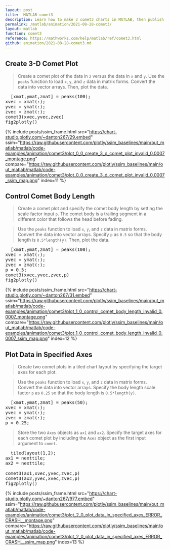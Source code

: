 ```yaml
---
layout: post
title:  MATLAB comet3
description: Learn how to make 3 comet3 charts in MATLAB, then publish them to the Web with Plotly.
permalink: /matlab/animation/2021-08-28-comet3/
layout: matlab
function: comet3
reference: https://mathworks.com/help/matlab/ref/comet3.html
github: animation/2021-08-28-comet3.md
---
```


## Create 3-D Comet Plot

> Create a comet plot of the data in `z` versus the data in `x` and `y`. Use the `peaks` function to load `x`, `y`, and `z` data in matrix forms. Convert the data into vector arrays. Then, plot the data.

<pre class="mcode">
  [xmat,ymat,zmat] = peaks(100); 
xvec = xmat(:);
yvec = ymat(:);
zvec = zmat(:);
comet3(xvec,yvec,zvec)
fig2plotly()
</pre>

{% include posts/ssim_frame.html 
  src="https://chart-studio.plotly.com/~danton267/29.embed" 
  ssim="https://raw.githubusercontent.com/plotly/ssim_baselines/main/out_matlab/matlab/code-examples/animation/comet3/plot_0_0_create_3_d_comet_plot_invalid_0.0007_montage.png" 
  compare="https://raw.githubusercontent.com/plotly/ssim_baselines/main/out_matlab/matlab/code-examples/animation/comet3/plot_0_0_create_3_d_comet_plot_invalid_0.0007_ssim_map.png" 
  index=11
%}



<!--------------------- EXAMPLE BREAK ------------------------->

## Control Comet Body Length

> Create a comet plot and specify the comet body length by setting the scale factor input `p`. The comet body is a trailing segment in a different color that follows the head before fading. 

> Use the `peaks` function to load `x`, `y`, and `z` data in matrix forms. Convert the data into vector arrays. Specify `p` as `0.5` so that the body length is `0.5*length(y)`. Then, plot the data.

<pre class="mcode">
  [xmat,ymat,zmat] = peaks(100); 
xvec = xmat(:);
yvec = ymat(:);
zvec = zmat(:);
p = 0.5;
comet3(xvec,yvec,zvec,p)
fig2plotly()
</pre>

{% include posts/ssim_frame.html 
  src="https://chart-studio.plotly.com/~danton267/31.embed" 
  ssim="https://raw.githubusercontent.com/plotly/ssim_baselines/main/out_matlab/matlab/code-examples/animation/comet3/plot_1_0_control_comet_body_length_invalid_0.0007_montage.png" 
  compare="https://raw.githubusercontent.com/plotly/ssim_baselines/main/out_matlab/matlab/code-examples/animation/comet3/plot_1_0_control_comet_body_length_invalid_0.0007_ssim_map.png" 
  index=12
%}



<!--------------------- EXAMPLE BREAK ------------------------->

## Plot Data in Specified Axes

> Create two comet plots in a tiled chart layout by specifying the target axes for each plot. 

> Use the `peaks` function to load `x`, `y`, and `z` data in matrix forms. Convert the data into vector arrays. Specify the body length scale factor `p` as `0.25` so that the body length is `0.5*length(y)`.

<pre>
  [xmat,ymat,zmat] = peaks(50); 
xvec = xmat(:);
yvec = ymat(:);
zvec = zmat(:);
p = 0.25;
</pre>

> Store the two `Axes` objects as `ax1` and `ax2`. Specify the target axes for each comet plot by including the `Axes` object as the first input argument to `comet`.

<pre class="mcode">
  tiledlayout(1,2);
ax1 = nexttile;
ax2 = nexttile;

comet3(ax1,xvec,yvec,zvec,p)
comet3(ax2,yvec,xvec,zvec,p)
fig2plotly()
</pre>

{% include posts/ssim_frame.html 
  src="https://chart-studio.plotly.com/~danton267/977.embed" 
  ssim="https://raw.githubusercontent.com/plotly/ssim_baselines/main/out_matlab/matlab/code-examples/animation/comet3/plot_2_0_plot_data_in_specified_axes_ERROR_CRASH__montage.png" 
  compare="https://raw.githubusercontent.com/plotly/ssim_baselines/main/out_matlab/matlab/code-examples/animation/comet3/plot_2_0_plot_data_in_specified_axes_ERROR_CRASH__ssim_map.png" 
  index=13
%}



<!--------------------- EXAMPLE BREAK ------------------------->

